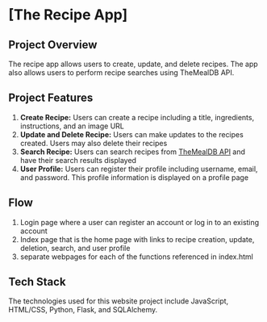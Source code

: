 # [The Recipe App]

## Project Overview
The recipe app allows users to create, update, and delete recipes. The app also allows users to perform recipe searches using TheMealDB API. 

## Project Features
1. **Create Recipe:** Users can create a recipe including a title, ingredients, instructions, and an image URL
2. **Update and Delete Recipe:** Users can make updates to the recipes created. Users may also delete their recipes
3. **Search Recipe:** Users can search recipes from [TheMealDB API](https://www.themealdb.com/) and have their search results displayed
4. **User Profile:** Users can register their profile including username, email, and password. This profile information is displayed on a profile page

## Flow
1. Login page where a user can register an account or log in to an existing account
2. Index page that is the home page with links to recipe creation, update, deletion, search, and user profile
3. separate webpages for each of the functions referenced in index.html

## Tech Stack
The technologies used for this website project include JavaScript, HTML/CSS, Python, Flask, and SQLAlchemy.
